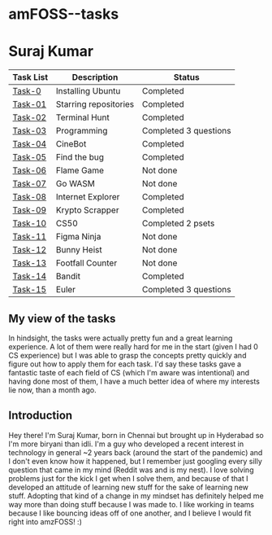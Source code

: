 

# amFOSS--tasks
# Suraj Kumar
Task List|**Description**|**Status**
--------------|---------------|---------------
[Task-0](https://github.com/surajkumar4187/amFOSS--tasks/tree/main/Task-0)|Installing Ubuntu|Completed
[Task-01](https://github.com/surajkumar4187/amFOSS--tasks/tree/main/Task-01)|Starring repositories|Completed
[Task-02](https://github.com/surajkumar4187/amFOSS--tasks/tree/main/Task-02)|Terminal Hunt|Completed
[Task-03](https://github.com/surajkumar4187/amFOSS--tasks/tree/main/Task-03)|Programming|Completed 3 questions
[Task-04](https://github.com/surajkumar4187/amFOSS--tasks/tree/main/Task-04)|CineBot|Completed 
[Task-05](https://github.com/surajkumar4187/amFOSS--tasks/tree/main/Task-05)|Find the bug|Completed
[Task-06](https://github.com/surajkumar4187/amFOSS--tasks/tree/main/Task-06)|Flame Game|Not done
[Task-07](https://github.com/surajkumar4187/amFOSS--tasks/tree/main/Task-07)|Go WASM|Not done
[Task-08](https://github.com/surajkumar4187/amFOSS--tasks/tree/main/Task-08)|Internet Explorer|Completed
[Task-09](https://github.com/surajkumar4187/amFOSS--tasks/tree/main/Task-09)|Krypto Scrapper|Completed
[Task-10](https://github.com/surajkumar4187/amFOSS--tasks/tree/main/Task-10)|CS50|Completed 2 psets
[Task-11](https://github.com/surajkumar4187/amFOSS--tasks/tree/main/Task-11)|Figma Ninja|Not done
[Task-12](https://github.com/surajkumar4187/amFOSS--tasks/tree/main/Task-12)|Bunny Heist|Not done
[Task-13](https://github.com/surajkumar4187/amFOSS--tasks/tree/main/Task-13)|Footfall Counter|Not done
[Task-14](https://github.com/surajkumar4187/amFOSS--tasks/tree/main/Task-14)|Bandit|Completed
[Task-15](https://github.com/surajkumar4187/amFOSS--tasks/tree/main/Task-15)|Euler|Completed 3 questions

##  My view of the tasks 
In hindsight, the tasks were actually pretty fun and a great learning experience. A lot of them were really hard for me in the start (given I had 0 CS experience) but I was able to grasp the concepts pretty quickly and figure out how to apply them for each task. I'd say these tasks gave a fantastic taste of each field of CS (which I'm aware was intentional) and having done most of them, I have a much better idea of where my interests lie now, than a month ago. 

## Introduction
Hey there! I'm Suraj Kumar, born in Chennai but brought up in Hyderabad so I'm more biryani than idli. I'm a guy who developed a recent interest in technology in general ~2 years back (around the start of the pandemic) and I don't even know how it happened, but I remember just googling every silly question that came in my mind (Reddit was and is my nest). I love solving problems just for the kick I get when I solve them, and because of that I developed an attitude of learning new stuff for the sake of learning new stuff. Adopting that kind of a  change in my mindset has definitely helped me way more than doing stuff because I was made to. I like working in teams because I like bouncing ideas off of one another, and I believe I would fit right into amzFOSS! :)
